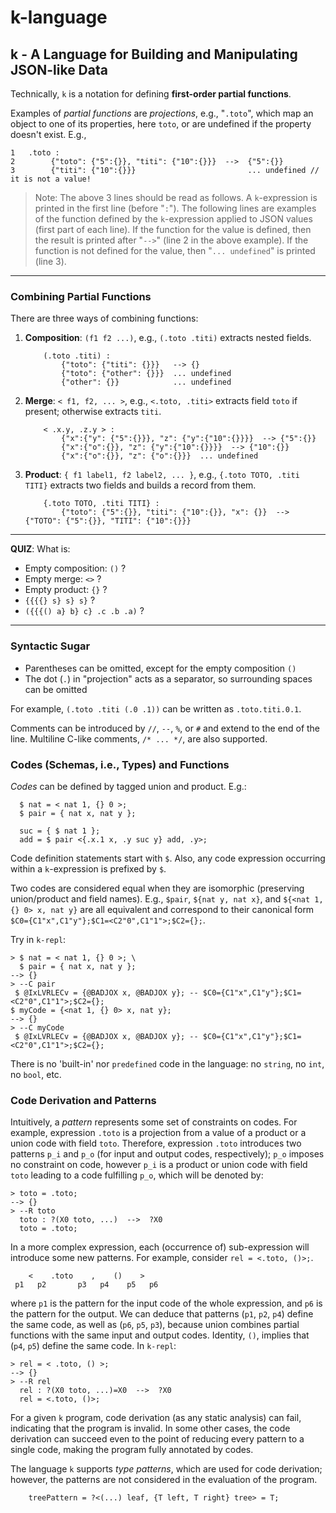 # k-language


## k - A Language for Building and Manipulating JSON-like Data

Technically, `k` is a notation for defining **first-order partial functions**.

Examples of _partial functions_ are _projections_, e.g., "`.toto`",
which map an object to one of its properties, here `toto`, or are undefined if
the property doesn't exist. E.g.,

```text
1   .toto :
2        {"toto": {"5":{}}, "titi": {"10":{}}}  -->  {"5":{}}
3        {"titi": {"10":{}}}                         ... undefined // it is not a value!
```

> Note: The above 3 lines should be read as follows. A `k`-expression
> is printed in the first line (before "`:`").  The following lines
> are examples of the function defined by the `k`-expression applied
> to JSON values (first part of each line).  If the function for the
> value is defined, then the result is printed after "`-->`" (line 2 in
> the above example).  If the function is not defined for the value,
> then "`... undefined`" is printed (line 3).

---

### Combining Partial Functions

There are three ways of combining functions:

1. **Composition**: `(f1 f2 ...)`, e.g., `(.toto .titi)` extracts
    nested fields.

    ```text
        (.toto .titi) :
            {"toto": {"titi": {}}}   --> {}
            {"toto": {"other": {}}}  ... undefined
            {"other": {}}            ... undefined
    ```

2. **Merge**: `< f1, f2, ... >`, e.g., `<.toto, .titi>` extracts field
    `toto` if present; otherwise extracts `titi`.

    ```text
        < .x.y, .z.y > :
            {"x":{"y": {"5":{}}}, "z": {"y":{"10":{}}}}  --> {"5":{}}
            {"x":{"o":{}}, "z": {"y":{"10":{}}}}  --> {"10":{}}
            {"x":{"o":{}}, "z": {"o":{}}}  ... undefined
    ```

3. **Product**: `{ f1 label1, f2 label2, ... }`, e.g., `{.toto TOTO,
    .titi TITI}` extracts two fields and builds a record from them.

    ```text
        {.toto TOTO, .titi TITI} :
            {"toto": {"5":{}}, "titi": {"10":{}}, "x": {}}  --> {"TOTO": {"5":{}}, "TITI": {"10":{}}}
    ```

---

**QUIZ**: What is:

- Empty composition: `()` ?
- Empty merge: `<>` ?
- Empty product: `{}` ?
- `{{{{} s} s} s}` ?
- `({{{() a} b} c} .c .b .a)` ?

---

### Syntactic Sugar

- Parentheses can be omitted, except for the empty composition `()`
- The dot (`.`) in "projection" acts as a separator, so surrounding
  spaces can be omitted

For example, `(.toto .titi (.0 .1))` can be written as `.toto.titi.0.1`.

Comments can be introduced by `//`, `--`, `%`, or `#` and extend to
the end of the line. Multiline C-like comments, `/* ... */`, are also
supported.

### Codes (Schemas, i.e., Types) and Functions

_Codes_ can be defined by tagged union and product. E.g.:

```k-repl
  $ nat = < nat 1, {} 0 >;
  $ pair = { nat x, nat y };

  suc = { $ nat 1 };
  add = $ pair <{.x.1 x, .y suc y} add, .y>;
```

Code definition statements start with `$`.
Also, any code expression occurring within a `k`-expression is prefixed by `$`.

Two codes are considered equal when they are isomorphic (preserving
union/product and field names). E.g., `$pair`, `${nat y, nat x}`, and
`${<nat 1, {} 0> x, nat y}` are all equivalent and correspond to their canonical form
`$C0={C1"x",C1"y"};$C1=<C2"0",C1"1">;$C2={};`.

Try in `k-repl`:

```k-repl
> $ nat = < nat 1, {} 0 >; \
  $ pair = { nat x, nat y };
--> {}
> --C pair
 $ @IxLVRLECv = {@BADJOX x, @BADJOX y}; -- $C0={C1"x",C1"y"};$C1=<C2"0",C1"1">;$C2={};
$ myCode = {<nat 1, {} 0> x, nat y};
--> {}
> --C myCode
 $ @IxLVRLECv = {@BADJOX x, @BADJOX y}; -- $C0={C1"x",C1"y"};$C1=<C2"0",C1"1">;$C2={};
```

There is no 'built-in' nor `predefined` code in the language: no `string`, no `int`, no `bool`, etc.

### Code Derivation and Patterns

Intuitively, a _pattern_ represents some set of constraints on
codes. For example, expression `.toto` is a projection from a value of
a product or a union code with field `toto`. Therefore, expression `.toto`
introduces two patterns `p_i` and `p_o` (for input and output codes,
respectively); `p_o` imposes no constraint on code, however `p_i` is a
product or union code with field `toto` leading to a code fulfilling
`p_o`, which will be denoted by:

```k-repl
> toto = .toto;
--> {}
> --R toto
  toto : ?(X0 toto, ...)  -->  ?X0
  toto = .toto;
```

In a more complex expression, each (occurrence of) sub-expression will
introduce some new patterns.
For example, consider `rel = <.toto, ()>;`.

```text
    <    .toto    ,    ()    >
 p1   p2       p3   p4    p5   p6
```

where `p1` is the pattern for the input code of the whole expression,
and `p6` is the pattern for the output. We can deduce that patterns
(`p1`, `p2`, `p4`) define the same code, as well as (`p6`, `p5`, `p3`),
because union combines partial functions with the same input and output codes.
Identity, `()`, implies that (`p4`, `p5`) define the
same code. In `k-repl`:

```k-repl
> rel = < .toto, () >;
--> {}
> --R rel
  rel : ?(X0 toto, ...)=X0  -->  ?X0
  rel = <.toto, ()>;
```

For a given `k` program, code derivation (as any static analysis) can
fail, indicating that the program is invalid. In some other cases, the
code derivation can succeed even to the point of reducing every pattern
to a single code, making the program fully annotated by codes.

The language `k` supports _type patterns_, which are used for code
derivation; however, the patterns are not considered in the
evaluation of the program.

```k-repl
    treePattern = ?<(...) leaf, {T left, T right} tree> = T;
```

